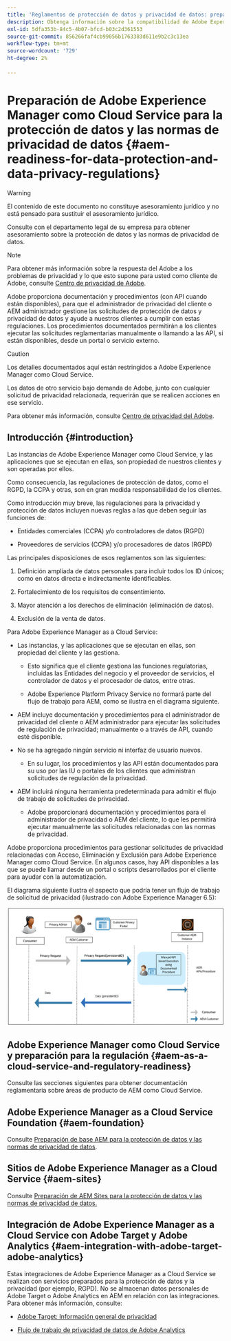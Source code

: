 ```yaml
---
title: 'Reglamentos de protección de datos y privacidad de datos: preparación de Adobe Experience Manager as a Cloud Service'
description: Obtenga información sobre la compatibilidad de Adobe Experience Manager como Cloud Service con las distintas normas de protección de datos y privacidad de datos; incluido el Reglamento General de Protección de Datos (RGPD) de la UE, la Ley de Privacidad del Consumidor de California y cómo cumplir al implementar un nuevo proyecto de AEM como Cloud Service.
exl-id: 5dfa353b-84c5-4b07-bfcd-b03c2d361553
source-git-commit: 856266faf4cb99056b1763383d611e9b2c3c13ea
workflow-type: tm+mt
source-wordcount: '729'
ht-degree: 2%

---
```


# Preparación de Adobe Experience Manager como Cloud Service para la protección de datos y las normas de privacidad de datos {#aem-readiness-for-data-protection-and-data-privacy-regulations}

>[!WARNING]
>
>El contenido de este documento no constituye asesoramiento jurídico y no está pensado para sustituir el asesoramiento jurídico.
>
>Consulte con el departamento legal de su empresa para obtener asesoramiento sobre la protección de datos y las normas de privacidad de datos.

>[!NOTE]
>
>Para obtener más información sobre la respuesta del Adobe a los problemas de privacidad y lo que esto supone para usted como cliente de Adobe, consulte [Centro de privacidad de Adobe](https://www.adobe.com/privacy.html).

Adobe proporciona documentación y procedimientos (con API cuando están disponibles), para que el administrador de privacidad del cliente o AEM administrador gestione las solicitudes de protección de datos y privacidad de datos y ayude a nuestros clientes a cumplir con estas regulaciones. Los procedimientos documentados permitirán a los clientes ejecutar las solicitudes reglamentarias manualmente o llamando a las API, si están disponibles, desde un portal o servicio externo.

>[!CAUTION]
>
>Los detalles documentados aquí están restringidos a Adobe Experience Manager como Cloud Service.
>
>Los datos de otro servicio bajo demanda de Adobe, junto con cualquier solicitud de privacidad relacionada, requerirán que se realicen acciones en ese servicio.
>
>Para obtener más información, consulte [Centro de privacidad del Adobe](https://www.adobe.com/privacy.html).

## Introducción {#introduction}

Las instancias de Adobe Experience Manager como Cloud Service, y las aplicaciones que se ejecutan en ellas, son propiedad de nuestros clientes y son operadas por ellos.

Como consecuencia, las regulaciones de protección de datos, como el RGPD, la CCPA y otras, son en gran medida responsabilidad de los clientes.

Como introducción muy breve, las regulaciones para la privacidad y protección de datos incluyen nuevas reglas a las que deben seguir las funciones de:

* Entidades comerciales (CCPA) y/o controladores de datos (RGPD)

* Proveedores de servicios (CCPA) y/o procesadores de datos (RGPD)

Las principales disposiciones de esos reglamentos son las siguientes:

1. Definición ampliada de datos personales para incluir todos los ID únicos; como en datos directa e indirectamente identificables.

2. Fortalecimiento de los requisitos de consentimiento.

3. Mayor atención a los derechos de eliminación (eliminación de datos).

4. Exclusión de la venta de datos.

Para Adobe Experience Manager as a Cloud Service:

* Las instancias, y las aplicaciones que se ejecutan en ellas, son propiedad del cliente y las gestiona.

   * Esto significa que el cliente gestiona las funciones regulatorias, incluidas las Entidades del negocio y el proveedor de servicios, el controlador de datos y el procesador de datos, entre otras.

   * Adobe Experience Platform Privacy Service no formará parte del flujo de trabajo para AEM, como se ilustra en el diagrama siguiente.

* AEM incluye documentación y procedimientos para el administrador de privacidad del cliente o AEM administrador para ejecutar las solicitudes de regulación de privacidad; manualmente o a través de API, cuando esté disponible.

* No se ha agregado ningún servicio ni interfaz de usuario nuevos.

   * En su lugar, los procedimientos y las API están documentados para su uso por las IU o portales de los clientes que administran solicitudes de regulación de la privacidad.

* AEM incluirá ninguna herramienta predeterminada para admitir el flujo de trabajo de solicitudes de privacidad.

   * Adobe proporcionará documentación y procedimientos para el administrador de privacidad o AEM del cliente, lo que les permitirá ejecutar manualmente las solicitudes relacionadas con las normas de privacidad.

Adobe proporciona procedimientos para gestionar solicitudes de privacidad relacionadas con Acceso, Eliminación y Exclusión para Adobe Experience Manager como Cloud Service. En algunos casos, hay API disponibles a las que se puede llamar desde un portal o scripts desarrollados por el cliente para ayudar con la automatización.

El diagrama siguiente ilustra el aspecto que podría tener un flujo de trabajo de solicitud de privacidad (ilustrado con Adobe Experience Manager 6.5):

![Protección de datos y privacidad](assets/data-protection-and-privacy-01.png)

## Adobe Experience Manager como Cloud Service y preparación para la regulación {#aem-as-a-cloud-service-and-regulatory-readiness}

Consulte las secciones siguientes para obtener documentación reglamentaria sobre áreas de producto de AEM como Cloud Service.

## Adobe Experience Manager as a Cloud Service Foundation {#aem-foundation}

Consulte [Preparación de base AEM para la protección de datos y las normas de privacidad de datos](/help/onboarding/data-privacy-and-protection-readiness/foundation-readiness.md).

## Sitios de Adobe Experience Manager as a Cloud Service {#aem-sites}

Consulte [Preparación de AEM Sites para la protección de datos y las normas de privacidad de datos.](/help/onboarding/data-privacy-and-protection-readiness/sites-readiness.md)

## Integración de Adobe Experience Manager as a Cloud Service con Adobe Target y Adobe Analytics {#aem-integration-with-adobe-target-adobe-analytics}

Estas integraciones de Adobe Experience Manager as a Cloud Service se realizan con servicios preparados para la protección de datos y la privacidad (por ejemplo, RGPD). No se almacenan datos personales de Adobe Target o Adobe Analytics en AEM en relación con las integraciones.
Para obtener más información, consulte:

* [Adobe Target: Información general de privacidad](https://experienceleague.adobe.com/docs/target/using/implement-target/before-implement/privacy/privacy.html)

* [Flujo de trabajo de privacidad de datos de Adobe Analytics](https://experienceleague.adobe.com/docs/analytics/admin/data-governance/an-gdpr-workflow.html)
